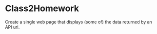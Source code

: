 # Class2Homework

Create a single web page that displays (some of) the data returned by an API url.
